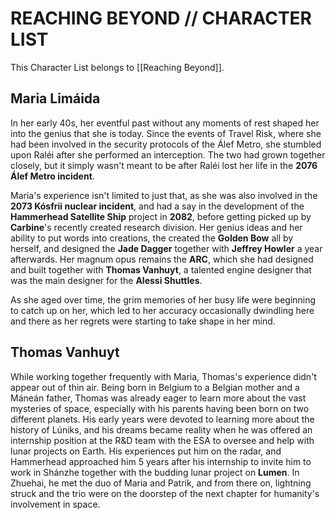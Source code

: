 # REACHING BEYOND // CHARACTER LIST
This Character List belongs to [[Reaching Beyond]].

## Maria Limáida
In her early 40s, her eventful past without any moments of rest shaped her into the genius that she is today. Since the events of Travel Risk, where she had been involved in the security protocols of the Álef Metro, she stumbled upon Raléi after she performed an interception. The two had grown together closely, but it simply wasn't meant to be after Raléi lost her life in the **2076 Álef Metro incident**. 

Maria's experience isn't limited to just that, as she was also involved in the **2073 Kósfrii nuclear incident**, and had a say in the development of the **Hammerhead Satellite Ship** project in **2082**, before getting picked up by **Carbine**'s recently created research division. Her genius ideas and her ability to put words into creations, the created the **Golden Bow** all by herself, and designed the **Jade Dagger** together with **Jeffrey Howler** a year afterwards. Her magnum opus remains the **ARC**, which she had designed and built together with **Thomas Vanhuyt**, a talented engine designer that was the main designer for the **Alessi Shuttles**.

As she aged over time, the grim memories of her busy life were beginning to catch up on her, which led to her accuracy occasionally dwindling here and there as her regrets were starting to take shape in her mind. 

## Thomas Vanhuyt
While working together frequently with Maria, Thomas's experience didn't appear out of thin air. Being born in Belgium to a Belgian mother and a Máneán father, Thomas was already eager to learn more about the vast mysteries of space, especially with his parents having been born on two different planets. His early years were devoted to learning more about the history of Lúniks, and his dreams became reality when he was offered an internship position at the R&D team with the ESA to oversee and help with lunar projects on Earth. His experiences put him on the radar, and Hammerhead approached him 5 years after his internship to invite him to work in Shánzhe together with the budding lunar project on **Lumen**. In Zhuehai, he met the duo of Maria and Patrik, and from there on, lightning struck and the trio were on the doorstep of the next chapter for humanity's involvement in space.
